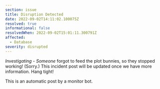 ```yaml
---
section: issue
title: Disruption Detected
date: 2022-09-02T14:11:02.100075Z
resolved: true
informational: false
resolvedWhen: 2022-09-02T15:01:11.300791Z
affected:
  - Database
severity: disrupted
---
```

*Investigating* - _Someone_ forgot to feed the plot bunnies, so they stopped working! (Sorry.) This incident post will be updated once we have more information. Hang tight!

This is an automatic post by a monitor bot.
        